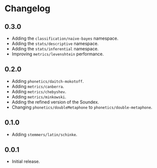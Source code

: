 # Changelog

## 0.3.0

* Adding the `classification/naive-bayes` namespace.
* Adding the `stats/descriptive` namespace.
* Adding the `stats/inferential` namespace.
* Improving `metrics/levenshtein` performance.

## 0.2.0

* Adding `phonetics/daitch-mokotoff`.
* Adding `metrics/canberra`.
* Adding `metrics/chebyshev`.
* Adding `metrics/minkowski`.
* Adding the refined version of the Soundex.
* Changing `phonetics/doubleMetaphone` to `phonetics/double-metaphone`.

## 0.1.0

* Adding `stemmers/latin/schinke`.

## 0.0.1

* Initial release.
